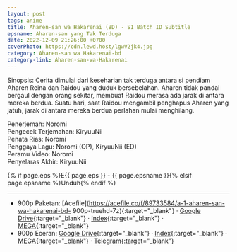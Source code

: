```yaml
---
layout: post
tags: anime
title: Aharen-san wa Hakarenai (BD) - S1 Batch ID Subtitle
epsname: Aharen-san yang Tak Terduga
date: 2022-12-09 21:26:00 +0700
coverPhoto: https://cdn.lewd.host/lgwV2jk4.jpg
category: Aharen-san wa Hakarenai-bd
category-link: Aharen-san-wa-Hakarenai
---
```


Sinopsis: Cerita dimulai dari keseharian tak terduga antara si pendiam Aharen Reina dan Raidou yang duduk bersebelahan.
Aharen tidak pandai bergaul dengan orang sekitar, membuat Raidou merasa ada jarak di antara mereka berdua.
Suatu hari, saat Raidou mengambil penghapus Aharen yang jatuh, jarak di antara mereka berdua perlahan mulai menghilang.


Penerjemah: Noromi<br>
Pengecek Terjemahan: KiryuuNii<br>
Penata Rias: Noromi<br>
Penggaya Lagu: Noromi (OP), KiryuuNii (ED)<br>
Peramu Video: Noromi<br>
Penyelaras Akhir: KiryuuNii<br>

{% if page.eps %}E{{ page.eps }} - {{ page.epsname }}{% elsif page.epsname %}Unduh{% endif %}

---
- 900p Paketan: [Acefile](https://acefile.co/f/89733584/a-1-aharen-san-wa-hakarenai-bd- 900p-truehd-7z){:target="_blank"} &middot; [Google Drive](https://drive.google.com/file/d/1ZHpXQL73PBtNs5ywmPX4KtNen09jxUyn/view?usp=share_link){:target="_blank"} &middot; [Index](https://proyek.a-1ddl.workers.dev/0:/Musim%20Semi%202022/%5BBD%5D/%5BA-1%5D%20Aharen-san%20wa%20Hakarenai%20%5BBD%5D%5B900p%20TrueHD%5D/){:target="_blank"} &middot; [MEGA](https://mega.nz/file/KV0A2bJT#Uw2IZta-Qos4vnbdhCoB0z37o_Vlm7OdltP11pLvlDs){:target="_blank"}<br>
- 900p Eceran: [Google Drive](https://drive.google.com/drive/folders/1LmR9Ii-9VB8k-lMtXIs_IlzvagoRtaRg?usp=share_link){:target="_blank"} &middot; [Index](https://proyek.a-1ddl.workers.dev/0:/Musim%20Semi%202022/[BD]/[A-1]%20Aharen-san%20wa%20Hakarenai%20[BD][900p%20TrueHD]/){:target="_blank"} &middot; [MEGA](https://mega.nz/folder/XZlUEajJ#F3XtjZaVxzSy1wNqDFR65A){:target="_blank"} &middot; [Telegram](https://t.me/a1fansub/190){:target="_blank"}